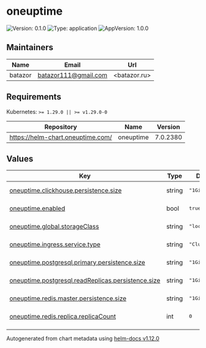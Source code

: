 # oneuptime

![Version: 0.1.0](https://img.shields.io/badge/Version-0.1.0-informational?style=flat-square) ![Type: application](https://img.shields.io/badge/Type-application-informational?style=flat-square) ![AppVersion: 1.0.0](https://img.shields.io/badge/AppVersion-1.0.0-informational?style=flat-square)

## Maintainers

| Name | Email | Url |
| ---- | ------ | --- |
| batazor | <batazor111@gmail.com> | <batazor.ru> |

## Requirements

Kubernetes: `>= 1.29.0 || >= v1.29.0-0`

| Repository | Name | Version |
|------------|------|---------|
| https://helm-chart.oneuptime.com/ | oneuptime | 7.0.2380 |

## Values

<table height="400px" >
	<thead>
		<th>Key</th>
		<th>Type</th>
		<th>Default</th>
		<th>Description</th>
	</thead>
	<tbody>
		<tr>
			<td id="oneuptime--clickhouse--persistence--size"><a href="./values.yaml#L25">oneuptime.clickhouse.persistence.size</a></td>
			<td>
string
</td>
			<td>
				<div style="max-width: 300px;">
<pre lang="json">
"1Gi"
</pre>
</div>
			</td>
			<td></td>
		</tr>
		<tr>
			<td id="oneuptime--enabled"><a href="./values.yaml#L6">oneuptime.enabled</a></td>
			<td>
bool
</td>
			<td>
				<div style="max-width: 300px;">
<pre lang="json">
true
</pre>
</div>
			</td>
			<td></td>
		</tr>
		<tr>
			<td id="oneuptime--global--storageClass"><a href="./values.yaml#L9">oneuptime.global.storageClass</a></td>
			<td>
string
</td>
			<td>
				<div style="max-width: 300px;">
<pre lang="json">
"local-path"
</pre>
</div>
			</td>
			<td></td>
		</tr>
		<tr>
			<td id="oneuptime--ingress--service--type"><a href="./values.yaml#L13">oneuptime.ingress.service.type</a></td>
			<td>
string
</td>
			<td>
				<div style="max-width: 300px;">
<pre lang="json">
"ClusterIP"
</pre>
</div>
			</td>
			<td></td>
		</tr>
		<tr>
			<td id="oneuptime--postgresql--primary--persistence--size"><a href="./values.yaml#L18">oneuptime.postgresql.primary.persistence.size</a></td>
			<td>
string
</td>
			<td>
				<div style="max-width: 300px;">
<pre lang="json">
"1Gi"
</pre>
</div>
			</td>
			<td></td>
		</tr>
		<tr>
			<td id="oneuptime--postgresql--readReplicas--persistence--size"><a href="./values.yaml#L21">oneuptime.postgresql.readReplicas.persistence.size</a></td>
			<td>
string
</td>
			<td>
				<div style="max-width: 300px;">
<pre lang="json">
"1Gi"
</pre>
</div>
			</td>
			<td></td>
		</tr>
		<tr>
			<td id="oneuptime--redis--master--persistence--size"><a href="./values.yaml#L30">oneuptime.redis.master.persistence.size</a></td>
			<td>
string
</td>
			<td>
				<div style="max-width: 300px;">
<pre lang="json">
"1Gi"
</pre>
</div>
			</td>
			<td></td>
		</tr>
		<tr>
			<td id="oneuptime--redis--replica--replicaCount"><a href="./values.yaml#L32">oneuptime.redis.replica.replicaCount</a></td>
			<td>
int
</td>
			<td>
				<div style="max-width: 300px;">
<pre lang="json">
0
</pre>
</div>
			</td>
			<td></td>
		</tr>
	</tbody>
</table>

----------------------------------------------
Autogenerated from chart metadata using [helm-docs v1.12.0](https://github.com/norwoodj/helm-docs/releases/v1.12.0)
